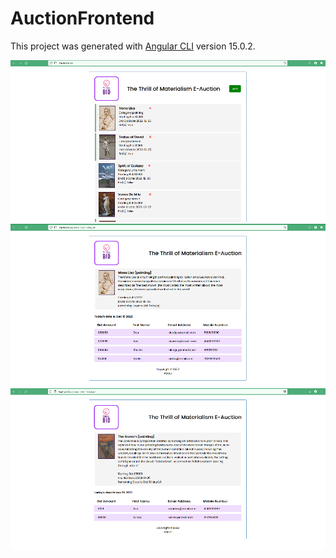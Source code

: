 # AuctionFrontend

This project was generated with [Angular CLI](https://github.com/angular/angular-cli) version 15.0.2.

![Seller All Bids](https://github.com/anniekwon/auction-frontend/blob/main/web1.png)
![Mona Lisa Bids](https://github.com/anniekwon/auction-frontend/blob/main/web2.png)
![The Scream Bids](https://github.com/anniekwon/auction-frontend/blob/main/web3.png)
